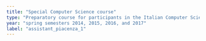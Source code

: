 ```yaml
---
title: "Special Computer Science course"
type: "Preparatory course for participants in the Italian Computer Science Olympiads (OII)"
year: "spring semesters 2014, 2015, 2016, and 2017"
label: "assistant_piacenza_1"
---
```


